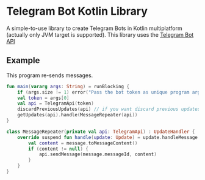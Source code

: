 # Telegram Bot Kotlin Library
A simple-to-use library to create Telegram Bots in Kotlin multiplatform (actually only JVM target is
supported).
This library uses the [Telegram Bot API](https://core.telegram.org/bots/api)

## Example
This program re-sends messages.

```kotlin
fun main(vararg args: String) = runBlocking {
    if (args.size != 1) error("Pass the bot token as unique program argument.")
    val token = args[0]
    val api = TelegramApi(token)
    discardPreviousUpdates(api) // if you want discard previous updates
    getUpdates(api).handle(MessageRepeater(api))
}

class MessageRepeater(private val api: TelegramApi) : UpdateHandler {
    override suspend fun handle(update: Update) = update.handleMessage { message ->
        val content = message.toMessageContent()
        if (content != null) {
            api.sendMessage(message.messageId, content)
        }
    }
}
```
